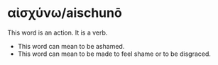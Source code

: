 # αἰσχύνω/aischunō

This word is an action. It is a verb.

* This word can mean to be ashamed.
* This word can mean to be made to feel shame or to be disgraced.

